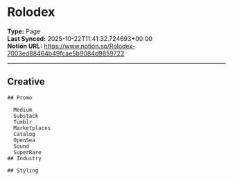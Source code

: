 # Rolodex 

**Type:** Page  
**Last Synced:** 2025-10-22T11:41:32.724693+00:00  
**Notion URL:** https://www.notion.so/Rolodex-7003ed88464b49fcae5b9084d9859722  

---

## Creative

    ## Promo

      Medium
      Substack
      Tumblr
      Marketplaces
      Catalog
      OpenSea
      Sound
      SuperRare
    ## Industry

    ## Styling
